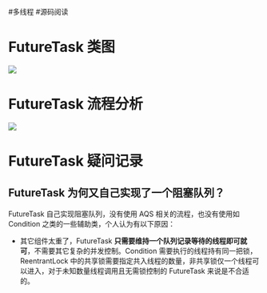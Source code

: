 #多线程 #源码阅读 

# FutureTask 类图

![](https://varg-my-images.oss-cn-beijing.aliyuncs.com/img/20220502220541.png)

# FutureTask 流程分析

![](https://varg-my-images.oss-cn-beijing.aliyuncs.com/img/20220502221450.png)

# FutureTask 疑问记录

## FutureTask 为何又自己实现了一个阻塞队列？

FutureTask 自己实现阻塞队列，没有使用 AQS 相关的流程，也没有使用如 Condition 之类的一些辅助类，个人认为有以下原因：

- 其它组件太重了，FutureTask **只需要维持一个队列记录等待的线程即可就可**，不需要其它复杂的并发控制。Condition 需要执行的线程持有同一把锁，ReentrantLock 中的共享锁需要指定共入线程的数量，非共享锁仅一个线程可以进入，对于未知数量线程调用且无需锁控制的 FutureTask 来说是不合适的。
